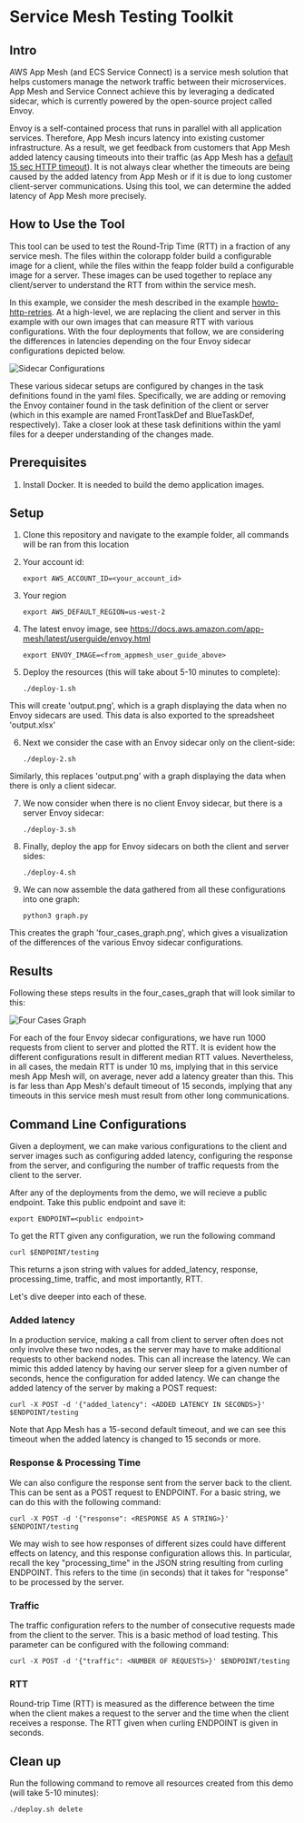 # Service Mesh Testing Toolkit

## Intro
AWS App Mesh (and ECS Service Connect) is a service mesh solution that helps customers manage the network traffic between their microservices. App Mesh and Service Connect achieve this by leveraging a dedicated sidecar, which is currently powered by the open-source project called Envoy.

Envoy is a self-contained process that runs in parallel with all application services. Therefore, App Mesh incurs latency into existing customer infrastructure. As a result, we get feedback from customers that App Mesh added latency causing timeouts into their traffic (as App Mesh has a [default 15 sec HTTP timeout](https://docs.aws.amazon.com/app-mesh/latest/APIReference/API_HttpTimeout.html)). It is not always clear whether the timeouts are being caused by the added latency from App Mesh or if it is due to long customer client-server communications. Using this tool, we can determine the added latency of App Mesh more precisely. 

## How to Use the Tool
This tool can be used to test the Round-Trip Time (RTT) in a fraction of any service mesh. The files within the colorapp folder build a configurable image for a client, while the files within the feapp folder build a configurable image for a server. These images can be used together to replace any client/server to understand the RTT from within the service mesh.

In this example, we consider the mesh described in the example [howto-http-retries](https://github.com/aws/aws-app-mesh-examples/tree/main/walkthroughs/howto-http-retries/). At a high-level, we are replacing the client and server in this example with our own images that can measure RTT with various configurations. With the four deployments that follow, we are considering the differences in latencies depending on the four Envoy sidecar configurations depicted below. 

![Sidecar Configurations](img/sidecar_configurations.png)

These various sidecar setups are configured by changes in the task definitions found in the yaml files. Specifically, we are adding or removing the Envoy container found in the task definition of the client or server (which in this example are named FrontTaskDef and BlueTaskDef, respectively). Take a closer look at these task definitions within the yaml files for a deeper understanding of the changes made. 

## Prerequisites
1. Install Docker. It is needed to build the demo application images.

## Setup

1. Clone this repository and navigate to the example folder, all commands will be ran from this location

1. Your account id:
    ```
    export AWS_ACCOUNT_ID=<your_account_id>
    ```

1. Your region
    ```
    export AWS_DEFAULT_REGION=us-west-2
    
    ```
1. The latest envoy image, see https://docs.aws.amazon.com/app-mesh/latest/userguide/envoy.html
   ```
   export ENVOY_IMAGE=<from_appmesh_user_guide_above>
   ```
    
5. Deploy the resources (this will take about 5-10 minutes to complete):
    ```
    ./deploy-1.sh
    ```
This will create 'output.png', which is a graph displaying the data when no Envoy sidecars are used. This data is also exported to the spreadsheet 'output.xlsx'

6. Next we consider the case with an Envoy sidecar only on the client-side:
    ```
    ./deploy-2.sh
    ```
Similarly, this replaces 'output.png' with a graph displaying the data when there is only a client sidecar.

7.  We now consider when there is no client Envoy sidecar, but there is a server Envoy sidecar:
    ```
    ./deploy-3.sh
    ```

1. Finally, deploy the app for Envoy sidecars on both the client and server sides:
    ```
    ./deploy-4.sh
    ```

1. We can now assemble the data gathered from all these configurations into one graph:
    ```
    python3 graph.py  
    ```
This creates the graph 'four_cases_graph.png', which gives a visualization of the differences of the various Envoy sidecar configurations. 

## Results
Following these steps results in the four_cases_graph that will look similar to this:

![Four Cases Graph](img/four_cases_graph.png)

For each of the four Envoy sidecar configurations, we have run 1000 requests from client to server and plotted the RTT. It is evident how the different configurations result in different median RTT values. Nevertheless, in all cases, the medain RTT is under 10 ms, implying that in this service mesh App Mesh will, on average, never add a latency greater than this. This is far less than App Mesh's default timeout of 15 seconds, implying that any timeouts in this service mesh must result from other long communications. 

## Command Line Configurations

Given a deployment, we can make various configurations to the client and server images such as configuring added latency, configuring the response from the server, and configuring the number of traffic requests from the client to the server. 

After any of the deployments from the demo, we will recieve a public endpoint. Take this public endpoint and save it:
```
export ENDPOINT=<public endpoint>
```

To get the RTT given any configuration, we run the following command 
```
curl $ENDPOINT/testing
```
This returns a json string with values for added_latency, response, processing_time, traffic, and most importantly, RTT. 

Let's dive deeper into each of these. 

### Added latency
In a production service, making a call from client to server often does not only involve these two nodes, as the server may have to make additional requests to other backend nodes. This can all increase the latency. We can mimic this added latency by having our server sleep for a given number of seconds, hence the configuration for added latency. We can change the added latency of the server by making a POST request:
```
curl -X POST -d '{"added_latency": <ADDED LATENCY IN SECONDS>}' $ENDPOINT/testing
```

Note that App Mesh has a 15-second default timeout, and we can see this timeout when the added latency is changed to 15 seconds or more. 

### Response & Processing Time
We can also configure the response sent from the server back to the client. This can be sent as a POST request to ENDPOINT. For a basic string, we can do this with the following command:

```
curl -X POST -d '{"response": <RESPONSE AS A STRING>}' $ENDPOINT/testing
```

We may wish to see how responses of different sizes could have different effects on latency, and this response configuration allows this. In particular, recall the key "processing_time" in the JSON string resulting from curling ENDPOINT. This refers to the time (in seconds) that it takes for "response" to be processed by the server. 

### Traffic

The traffic configuration refers to the number of consecutive requests made from the client to the server. This is a basic method of load testing. This parameter can be configured with the following command:

```
curl -X POST -d '{"traffic": <NUMBER OF REQUESTS>}' $ENDPOINT/testing
```

### RTT
Round-trip Time (RTT) is measured as the difference between the time when the client makes a request to the server and the time when the client receives a response. The RTT given when curling ENDPOINT is given in seconds. 

## Clean up 

Run the following command to remove all resources created from this demo (will take 5-10 minutes): 
```
./deploy.sh delete
```